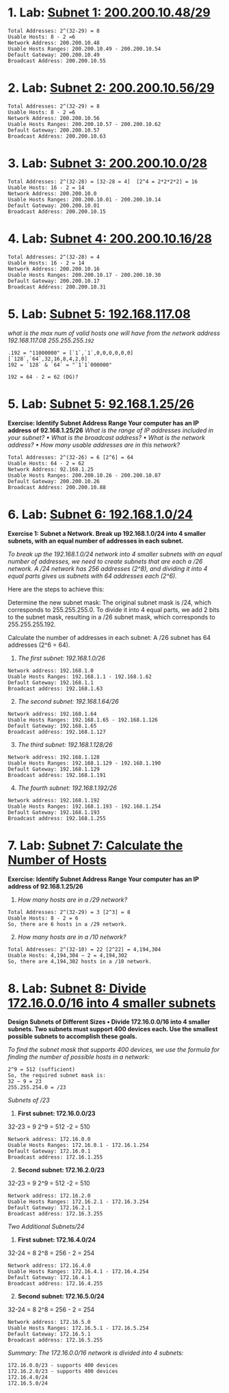 # 1. Lab: [Subnet 1: 200.200.10.48/29](https://www.davidc.net/sites/default/subnets/subnets.html)

```
Total Addresses: 2^(32-29) = 8
Usable Hosts: 8 - 2 =6
Network Address: 200.200.10.48
Usable Hosts Ranges: 200.200.10.49 - 200.200.10.54
Default Gateway: 200.200.10.49
Broadcast Address: 200.200.10.55
```

# 2. Lab: [Subnet 2: 200.200.10.56/29](https://www.davidc.net/sites/default/subnets/subnets.html)

```
Total Addresses: 2^(32-29) = 8
Usable Hosts: 8 - 2 =6
Network Address: 200.200.10.56
Usable Hosts Ranges: 200.200.10.57 - 200.200.10.62
Default Gateway: 200.200.10.57
Broadcast Address: 200.200.10.63
```

# 3. Lab: [Subnet 3: 200.200.10.0/28](https://www.davidc.net/sites/default/subnets/subnets.html)

```
Total Addresses: 2^(32-28) = [32-28 = 4]  [2^4 = 2*2*2*2] = 16
Usable Hosts: 16 - 2 = 14
Network Address: 200.200.10.0
Usable Hosts Ranges: 200.200.10.01 - 200.200.10.14
Default Gateway: 200.200.10.01
Broadcast Address: 200.200.10.15
```

# 4. Lab: [Subnet 4: 200.200.10.16/28](https://www.davidc.net/sites/default/subnets/subnets.html)

```
Total Addresses: 2^(32-28) = 4
Usable Hosts: 16 - 2 = 14
Network Address: 200.200.10.16
Usable Hosts Ranges: 200.200.10.17 - 200.200.10.30
Default Gateway: 200.200.10.17
Broadcast Address: 200.200.10.31
```

# 5. Lab: [Subnet 5: 192.168.117.08](https://www.davidc.net/sites/default/subnets/subnets.html)

_what is the max num of valid hosts one will have from the network address 192.168.117.08 255.255.255.`192`_

```
.192 = "11000000" = [`1`,`1`,0,0,0,0,0,0]
[`128`,`64`,32,16,8,4,2,0]
192 = `128` & `64` = "`1`1`000000"

192 = 64 - 2 = 62 (DG)?
```

# 5. Lab: [Subnet 5: 92.168.1.25/26](https://www.davidc.net/sites/default/subnets/subnets.html)

**Exercise: Identify Subnet Address Range Your computer has an IP address of 92.168.1.25/26**
_What is the range of IP addresses included in your subnet?
• What is the broadcast address?
• What is the network address?
• How many usable addresses are in this network?_

```
Total Addresses: 2^(32-26) = 6 [2^6] = 64
Usable Hosts: 64 - 2 = 62
Network Address: 92.168.1.25
Usable Hosts Ranges: 200.200.10.26 - 200.200.10.87
Default Gateway: 200.200.10.26
Broadcast Address: 200.200.10.88
```

# 6. Lab: [Subnet 6: 192.168.1.0/24](https://www.davidc.net/sites/default/subnets/subnets.html)

**Exercise 1: Subnet a Network. Break up 192.168.1.0/24 into 4 smaller subnets, with an equal number of addresses in each subnet.**

_To break up the 192.168.1.0/24 network into 4 smaller subnets with an equal number of addresses, we need to create subnets that are each a /26 network. A /24 network has 256 addresses (2^8), and dividing it into 4 equal parts gives us subnets with 64 addresses each (2^6)._

Here are the steps to achieve this:

Determine the new subnet mask: The original subnet mask is /24, which corresponds to 255.255.255.0. To divide it into 4 equal parts, we add 2 bits to the subnet mask, resulting in a /26 subnet mask, which corresponds to 255.255.255.192.

Calculate the number of addresses in each subnet: A /26 subnet has 64 addresses (2^6 = 64).

1. _The first subnet: 192.168.1.0/26_

```
Network address: 192.168.1.0
Usable Hosts Ranges: 192.168.1.1 - 192.168.1.62
Default Gateway: 192.168.1.1
Broadcast address: 192.168.1.63
```

2. _The second subnet: 192.168.1.64/26_

```
Network address: 192.168.1.64
Usable Hosts Ranges: 192.168.1.65 - 192.168.1.126
Default Gateway: 192.168.1.65
Broadcast address: 192.168.1.127
```

3. _The third subnet: 192.168.1.128/26_

```
Network address: 192.168.1.128
Usable Hosts Ranges: 192.168.1.129 - 192.168.1.190
Default Gateway: 192.168.1.129
Broadcast address: 192.168.1.191
```

4. _The fourth subnet: 192.168.1.192/26_

```
Network address: 192.168.1.192
Usable Hosts Ranges: 192.168.1.193 - 192.168.1.254
Default Gateway: 192.168.1.193
Broadcast address: 192.168.1.255
```

# 7. Lab: [Subnet 7: Calculate the Number of Hosts](https://www.davidc.net/sites/default/subnets/subnets.html)

**Exercise: Identify Subnet Address Range Your computer has an IP address of 92.168.1.25/26**

1. _How many hosts are in a /29 network?_

```
Total Addresses: 2^(32-29) = 3 [2^3] = 8
Usable Hosts: 8 - 2 = 6
So, there are 6 hosts in a /29 network.
```

2. _How many hosts are in a /10 network?_

```
Total Addresses: 2^(32-10) = 22 [2^22] = 4,194,304
Usable Hosts: 4,194,304 − 2 = 4,194,302
So, there are 4,194,302 hosts in a /10 network.
```

# 8. Lab: [Subnet 8: Divide 172.16.0.0/16 into 4 smaller subnets ](https://www.davidc.net/sites/default/subnets/subnets.html)

**Design Subnets of Different Sizes • Divide 172.16.0.0/16 into 4 smaller subnets. Two subnets must support 400 devices each. Use the smallest possible subnets to accomplish these goals.**

_To find the subnet mask that supports 400 devices, we use the formula for finding the number of possible hosts in a network:_

```
2^9 = 512 (sufficient)
So, the required subnet mask is:
32 − 9 = 23
255.255.254.0 = /23
```

_Subnets of /23_

1. **First subnet: 172.16.0.0/23**

32-23 = 9 2^9 = 512 -2 = 510

```
Network address: 172.16.0.0
Usable Hosts Ranges: 172.16.0.1 - 172.16.1.254
Default Gateway: 172.16.0.1
Broadcast address: 172.16.1.255
```

2. **Second subnet: 172.16.2.0/23**

32-23 = 9 2^9 = 512 -2 = 510

```
Network address: 172.16.2.0
Usable Hosts Ranges: 172.16.2.1 - 172.16.3.254
Default Gateway: 172.16.2.1
Broadcast address: 172.16.3.255
```

_Two Additional Subnets/24_

1. **First subnet: 172.16.4.0/24**

32-24 = 8 2^8 = 256 - 2 = 254

```
Network address: 172.16.4.0
Usable Hosts Ranges: 172.16.4.1 - 172.16.4.254
Default Gateway: 172.16.4.1
Broadcast address: 172.16.4.255
```

2. **Second subnet: 172.16.5.0/24**

32-24 = 8 2^8 = 256 - 2 = 254

```
Network address: 172.16.5.0
Usable Hosts Ranges: 172.16.5.1 - 172.16.5.254
Default Gateway: 172.16.5.1
Broadcast address: 172.16.5.255
```

_Summary: The 172.16.0.0/16 network is divided into 4 subnets:_

```
172.16.0.0/23 - supports 400 devices
172.16.2.0/23 - supports 400 devices
172.16.4.0/24
172.16.5.0/24
```
